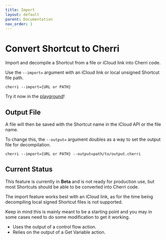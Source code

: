 ```yaml
---
title: Import
layout: default
parent: Documentation
nav_order: 1
---
```


# Convert Shortcut to Cherri

Import and decompile a Shortcut from a file or iCloud link into Cherri code.

Use the `--import=` argument with an iCloud link or local unsigned Shortcut file path.

```console
cherri --import={URL or PATH}
```

Try it now in the [playground](https://playground.cherrilang.org)!

## Output File

A file will then be saved with the Shortcut name in the iCloud API or the file name.

To change this, the `--output=` argument doubles as a way to set the output file for decompilation.

```console
cherri --import={URL or PATH} --output=path/to/output.cherri
```

## Current Status

This feature is currently in **Beta** and is not ready for production use, but most Shortcuts should be able to be converted into Cherri code.

The import feature works best with an iCloud link, as for the time being decompiling local signed Shortcut files is not supported.

Keep in mind this is mainly meant to be a starting point and you may in some cases need to do some modification to get it working.

- Uses the output of a control flow action.
- Relies on the output of a Get Variable action.
